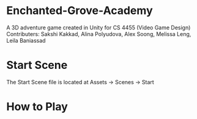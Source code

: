 # Enchanted-Grove-Academy
A 3D adventure game created in Unity for CS 4455 (Video Game Design)
Contributers: Sakshi Kakkad, Alina Polyudova, Alex Soong, Melissa Leng, Leila Baniassad

# Start Scene
The Start Scene file is located at Assets -> Scenes -> Start

# How to Play





